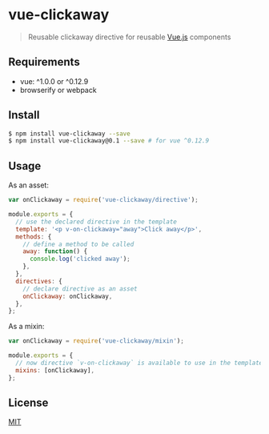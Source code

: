 # vue-clickaway

> Reusable clickaway directive for reusable [Vue.js](https://github.com/vuejs/vue) components

## Requirements

- vue: ^1.0.0 or ^0.12.9
- browserify or webpack

## Install

``` sh
$ npm install vue-clickaway --save
$ npm install vue-clickaway@0.1 --save # for vue ^0.12.9
```

## Usage

As an asset:

``` js
var onClickaway = require('vue-clickaway/directive');

module.exports = {
  // use the declared directive in the template
  template: '<p v-on-clickaway="away">Click away</p>',
  methods: {
    // define a method to be called
    away: function() {
      console.log('clicked away');
    },
  },
  directives: {
    // declare directive as an asset
    onClickaway: onClickaway,
  },
};
```

As a mixin:

``` js
var onClickaway = require('vue-clickaway/mixin');

module.exports = {
  // now directive `v-on-clickaway` is available to use in the template
  mixins: [onClickaway],
};
```

## License

[MIT](https://opensource.org/licenses/MIT)
